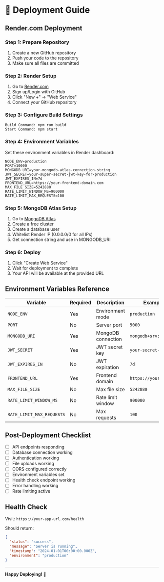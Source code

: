 # 🚀 Deployment Guide

## Render.com Deployment

### Step 1: Prepare Repository

1. Create a new GitHub repository
2. Push your code to the repository
3. Make sure all files are committed

### Step 2: Render Setup

1. Go to [Render.com](https://render.com)
2. Sign up/Login with GitHub
3. Click "New +" → "Web Service"
4. Connect your GitHub repository

### Step 3: Configure Build Settings

```
Build Command: npm run build
Start Command: npm start
```

### Step 4: Environment Variables

Set these environment variables in Render dashboard:

```env
NODE_ENV=production
PORT=10000
MONGODB_URI=your-mongodb-atlas-connection-string
JWT_SECRET=your-super-secret-jwt-key-for-production
JWT_EXPIRES_IN=7d
FRONTEND_URL=https://your-frontend-domain.com
MAX_FILE_SIZE=5242880
RATE_LIMIT_WINDOW_MS=900000
RATE_LIMIT_MAX_REQUESTS=100
```

### Step 5: MongoDB Atlas Setup

1. Go to [MongoDB Atlas](https://cloud.mongodb.com)
2. Create a free cluster
3. Create a database user
4. Whitelist Render IP (0.0.0.0/0 for all IPs)
5. Get connection string and use in MONGODB_URI

### Step 6: Deploy

1. Click "Create Web Service"
2. Wait for deployment to complete
3. Your API will be available at the provided URL

## Environment Variables Reference

| Variable                  | Required | Description        | Example               |
| ------------------------- | -------- | ------------------ | --------------------- |
| `NODE_ENV`                | Yes      | Environment mode   | `production`          |
| `PORT`                    | No       | Server port        | `5000`                |
| `MONGODB_URI`             | Yes      | MongoDB connection | `mongodb+srv://...`   |
| `JWT_SECRET`              | Yes      | JWT secret key     | `your-secret-key`     |
| `JWT_EXPIRES_IN`          | No       | JWT expiration     | `7d`                  |
| `FRONTEND_URL`            | Yes      | Frontend domain    | `https://yourapp.com` |
| `MAX_FILE_SIZE`           | No       | Max file size      | `5242880`             |
| `RATE_LIMIT_WINDOW_MS`    | No       | Rate limit window  | `900000`              |
| `RATE_LIMIT_MAX_REQUESTS` | No       | Max requests       | `100`                 |

## Post-Deployment Checklist

- [ ] API endpoints responding
- [ ] Database connection working
- [ ] Authentication working
- [ ] File uploads working
- [ ] CORS configured correctly
- [ ] Environment variables set
- [ ] Health check endpoint working
- [ ] Error handling working
- [ ] Rate limiting active

## Health Check

Visit: `https://your-app-url.com/health`

Should return:

```json
{
  "status": "success",
  "message": "Server is running",
  "timestamp": "2024-01-01T00:00:00.000Z",
  "environment": "production"
}
```

---

**Happy Deploying! 🎉**
